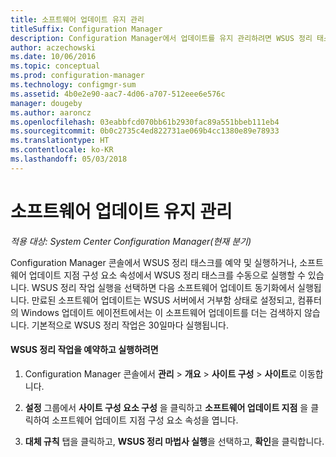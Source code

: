 ```yaml
---
title: 소프트웨어 업데이트 유지 관리
titleSuffix: Configuration Manager
description: Configuration Manager에서 업데이트를 유지 관리하려면 WSUS 정리 태스크를 예약하거나 수동으로 실행할 수 있습니다.
author: aczechowski
ms.date: 10/06/2016
ms.topic: conceptual
ms.prod: configuration-manager
ms.technology: configmgr-sum
ms.assetid: 4b0e2e90-aac7-4d06-a707-512eee6e576c
manager: dougeby
ms.author: aaroncz
ms.openlocfilehash: 03eabbfcd070bb61b2930fac89a551bbeb111eb4
ms.sourcegitcommit: 0b0c2735c4ed822731ae069b4cc1380e89e78933
ms.translationtype: HT
ms.contentlocale: ko-KR
ms.lasthandoff: 05/03/2018
---
```

# <a name="software-updates-maintenance"></a>소프트웨어 업데이트 유지 관리

*적용 대상: System Center Configuration Manager(현재 분기)*

Configuration Manager 콘솔에서 WSUS 정리 태스크를 예약 및 실행하거나, 소프트웨어 업데이트 지점 구성 요소 속성에서 WSUS 정리 태스크를 수동으로 실행할 수 있습니다. WSUS 정리 작업 실행을 선택하면 다음 소프트웨어 업데이트 동기화에서 실행됩니다. 만료된 소프트웨어 업데이트는 WSUS 서버에서 거부함 상태로 설정되고, 컴퓨터의 Windows 업데이트 에이전트에서는 이 소프트웨어 업데이트를 더는 검색하지 않습니다. 기본적으로 WSUS 정리 작업은 30일마다 실행됩니다.  

#### <a name="to-schedule-and-run-the-wsus-cleanup-job"></a>WSUS 정리 작업을 예약하고 실행하려면  

1.  Configuration Manager 콘솔에서 **관리** > **개요** > **사이트 구성** > **사이트**로 이동합니다.  

2.  **설정** 그룹에서 **사이트 구성 요소 구성** 을 클릭하고 **소프트웨어 업데이트 지점** 을 클릭하여 소프트웨어 업데이트 지점 구성 요소 속성을 엽니다.  

3.  **대체 규칙** 탭을 클릭하고, **WSUS 정리 마법사 실행**을 선택하고, **확인**을 클릭합니다.
